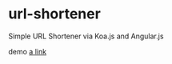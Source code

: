 # url-shortener
Simple URL Shortener via Koa.js and Angular.js

demo [a link](https://url-shortn.herokuapp.com/)
